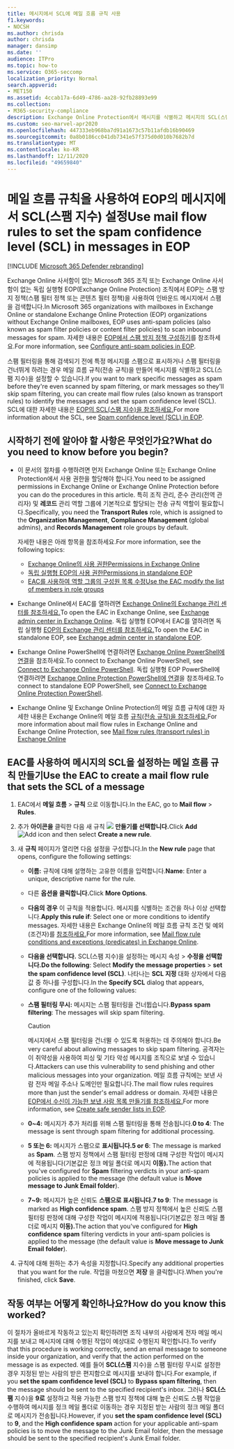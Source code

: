 ```yaml
---
title: 메시지에서 SCL에 메일 흐름 규칙 사용
f1.keywords:
- NOCSH
ms.author: chrisda
author: chrisda
manager: dansimp
ms.date: ''
audience: ITPro
ms.topic: how-to
ms.service: O365-seccomp
localization_priority: Normal
search.appverid:
- MET150
ms.assetid: 4ccab17a-6d49-4786-aa28-92fb28893e99
ms.collection:
- M365-security-compliance
description: Exchange Online Protection에서 메시지를 식별하고 메시지의 SCL(스팸 지수)을 설정하는 메일 흐름 규칙(전송 규칙)을 만드는 방법을 알아보세요.
ms.custom: seo-marvel-apr2020
ms.openlocfilehash: 447333eb968ba7d91a1673c57b11afdb16b90469
ms.sourcegitcommit: 0a8b0186cc041db7341e57f375d0d010b7682b7d
ms.translationtype: MT
ms.contentlocale: ko-KR
ms.lasthandoff: 12/11/2020
ms.locfileid: "49659840"
---
```

# <a name="use-mail-flow-rules-to-set-the-spam-confidence-level-scl-in-messages-in-eop"></a><span data-ttu-id="3819f-103">메일 흐름 규칙을 사용하여 EOP의 메시지에서 SCL(스팸 지수) 설정</span><span class="sxs-lookup"><span data-stu-id="3819f-103">Use mail flow rules to set the spam confidence level (SCL) in messages in EOP</span></span>

[!INCLUDE [Microsoft 365 Defender rebranding](../includes/microsoft-defender-for-office.md)]


<span data-ttu-id="3819f-104">Exchange Online 사서함이 없는 Microsoft 365 조직 또는 Exchange Online 사서함이 없는 독립 실행형 EOP(Exchange Online Protection) 조직에서 EOP는 스팸 방지 정책(스팸 필터 정책 또는 콘텐츠 필터 정책)을 사용하여 인바운드 메시지에서 스팸을 검색합니다.</span><span class="sxs-lookup"><span data-stu-id="3819f-104">In Microsoft 365 organizations with mailboxes in Exchange Online or standalone Exchange Online Protection (EOP) organizations without Exchange Online mailboxes, EOP uses anti-spam policies (also known as spam filter policies or content filter policies) to scan inbound messages for spam.</span></span> <span data-ttu-id="3819f-105">자세한 내용은 [EOP에서 스팸 방지 정책 구성하기](configure-your-spam-filter-policies.md)를 참조하세요.</span><span class="sxs-lookup"><span data-stu-id="3819f-105">For more information, see [Configure anti-spam policies in EOP](configure-your-spam-filter-policies.md).</span></span>

<span data-ttu-id="3819f-106">스팸 필터링을 통해 검색되기 전에 특정 메시지를 스팸으로 표시하거나 스팸 필터링을 건너뛰게 하려는 경우 메일 흐름 규칙(전송 규칙)을 만들어 메시지를 식별하고 SCL(스팸 지수)을 설정할 수 있습니다.</span><span class="sxs-lookup"><span data-stu-id="3819f-106">If you want to mark specific messages as spam before they're even scanned by spam filtering, or mark messages so they'll skip spam filtering, you can create mail flow rules (also known as transport rules) to identify the messages and set the spam confidence level (SCL).</span></span> <span data-ttu-id="3819f-107">SCL에 대한 자세한 내용은 [EOP의 SCL(스팸 지수)을 참조하세요.](spam-confidence-levels.md)</span><span class="sxs-lookup"><span data-stu-id="3819f-107">For more information about the SCL, see [Spam confidence level (SCL) in EOP](spam-confidence-levels.md).</span></span>

## <a name="what-do-you-need-to-know-before-you-begin"></a><span data-ttu-id="3819f-108">시작하기 전에 알아야 할 사항은 무엇인가요?</span><span class="sxs-lookup"><span data-stu-id="3819f-108">What do you need to know before you begin?</span></span>

- <span data-ttu-id="3819f-109">이 문서의 절차를 수행하려면 먼저 Exchange Online 또는 Exchange Online Protection에서 사용 권한을 할당해야 합니다.</span><span class="sxs-lookup"><span data-stu-id="3819f-109">You need to be assigned permissions in Exchange Online or Exchange Online Protection before you can do the procedures in this article.</span></span> <span data-ttu-id="3819f-110">특히 조직 관리,  준수 관리(전역 관리자) 및  **레코드** 관리 역할 그룹에 기본적으로 할당되는 전송 규칙 역할이 필요합니다.</span><span class="sxs-lookup"><span data-stu-id="3819f-110">Specifically, you need the **Transport Rules** role, which is assigned to the **Organization Management**, **Compliance Management** (global admins), and **Records Management** role groups by default.</span></span>

  <span data-ttu-id="3819f-111">자세한 내용은 아래 항목을 참조하세요.</span><span class="sxs-lookup"><span data-stu-id="3819f-111">For more information, see the following topics:</span></span>

  - [<span data-ttu-id="3819f-112">Exchange Online의 사용 권한</span><span class="sxs-lookup"><span data-stu-id="3819f-112">Permissions in Exchange Online</span></span>](https://docs.microsoft.com/exchange/permissions-exo/permissions-exo)
  - [<span data-ttu-id="3819f-113">독립 실행형 EOP의 사용 권한</span><span class="sxs-lookup"><span data-stu-id="3819f-113">Permissions in standalone EOP</span></span>](feature-permissions-in-eop.md)
  - [<span data-ttu-id="3819f-114">EAC를 사용하여 역할 그룹의 구성원 목록 수정</span><span class="sxs-lookup"><span data-stu-id="3819f-114">Use the EAC modify the list of members in role groups</span></span>](manage-admin-role-group-permissions-in-eop.md#use-the-eac-modify-the-list-of-members-in-role-groups)

- <span data-ttu-id="3819f-115">Exchange Online에서 EAC를 열하려면 [Exchange Online의 Exchange 관리 센터를 참조하세요.](https://docs.microsoft.com/Exchange/exchange-admin-center)</span><span class="sxs-lookup"><span data-stu-id="3819f-115">To open the EAC in Exchange Online, see [Exchange admin center in Exchange Online](https://docs.microsoft.com/Exchange/exchange-admin-center).</span></span> <span data-ttu-id="3819f-116">독립 실행형 EOP에서 EAC를 열하려면 독립 실행형 [EOP의 Exchange 관리 센터를 참조하세요.](exchange-admin-center-in-exchange-online-protection-eop.md)</span><span class="sxs-lookup"><span data-stu-id="3819f-116">To open the EAC in standalone EOP, see [Exchange admin center in standalone EOP](exchange-admin-center-in-exchange-online-protection-eop.md).</span></span>

- <span data-ttu-id="3819f-117">Exchange Online PowerShell에 연결하려면 [Exchange Online PowerShell에 연결](https://docs.microsoft.com/powershell/exchange/connect-to-exchange-online-powershell)을 참조하세요.</span><span class="sxs-lookup"><span data-stu-id="3819f-117">To connect to Exchange Online PowerShell, see [Connect to Exchange Online PowerShell](https://docs.microsoft.com/powershell/exchange/connect-to-exchange-online-powershell).</span></span> <span data-ttu-id="3819f-118">독립 실행형 EOP PowerShell에 연결하려면 [Exchange Online Protection PowerShell에 연결](https://docs.microsoft.com/powershell/exchange/connect-to-exchange-online-protection-powershell)을 참조하세요.</span><span class="sxs-lookup"><span data-stu-id="3819f-118">To connect to standalone EOP PowerShell, see [Connect to Exchange Online Protection PowerShell](https://docs.microsoft.com/powershell/exchange/connect-to-exchange-online-protection-powershell).</span></span>

- <span data-ttu-id="3819f-119">Exchange Online 및 Exchange Online Protection의 메일 흐름 규칙에 대한 자세한 내용은 Exchange Online의 메일 흐름 [규칙(전송 규칙)을 참조하세요.](https://docs.microsoft.com/Exchange/security-and-compliance/mail-flow-rules/mail-flow-rules)</span><span class="sxs-lookup"><span data-stu-id="3819f-119">For more information about mail flow rules in Exchange Online and Exchange Online Protection, see [Mail flow rules (transport rules) in Exchange Online](https://docs.microsoft.com/Exchange/security-and-compliance/mail-flow-rules/mail-flow-rules)</span></span>

## <a name="use-the-eac-to-create-a-mail-flow-rule-that-sets-the-scl-of-a-message"></a><span data-ttu-id="3819f-120">EAC를 사용하여 메시지의 SCL을 설정하는 메일 흐름 규칙 만들기</span><span class="sxs-lookup"><span data-stu-id="3819f-120">Use the EAC to create a mail flow rule that sets the SCL of a message</span></span>

1. <span data-ttu-id="3819f-121">EAC에서 **메일 흐름** \> **규칙** 으로 이동합니다.</span><span class="sxs-lookup"><span data-stu-id="3819f-121">In the EAC, go to **Mail flow** \> **Rules**.</span></span>

2. <span data-ttu-id="3819f-122">추가 **아이콘을** 클릭한 다음 새 규칙 ![ ](../../media/ITPro-EAC-AddIcon.png) **만들기를 선택합니다.**</span><span class="sxs-lookup"><span data-stu-id="3819f-122">Click **Add** ![Add icon](../../media/ITPro-EAC-AddIcon.png) and then select **Create a new rule**.</span></span>

3. <span data-ttu-id="3819f-123">새 **규칙** 페이지가 열리면 다음 설정을 구성합니다.</span><span class="sxs-lookup"><span data-stu-id="3819f-123">In the **New rule** page that opens, configure the following settings:</span></span>

   - <span data-ttu-id="3819f-124">**이름:** 규칙에 대해 설명하는 고유한 이름을 입력합니다.</span><span class="sxs-lookup"><span data-stu-id="3819f-124">**Name**: Enter a unique, descriptive name for the rule.</span></span>

   - <span data-ttu-id="3819f-125">다른 **옵션을 클릭합니다.**</span><span class="sxs-lookup"><span data-stu-id="3819f-125">Click **More Options**.</span></span>

   - <span data-ttu-id="3819f-126">**다음의 경우** 이 규칙을 적용합니다. 메시지를 식별하는 조건을 하나 이상 선택합니다.</span><span class="sxs-lookup"><span data-stu-id="3819f-126">**Apply this rule if**: Select one or more conditions to identify messages.</span></span> <span data-ttu-id="3819f-127">자세한 내용은 Exchange Online의 메일 흐름 규칙 조건 및 예외(조건자)를 [참조하세요.](https://docs.microsoft.com/Exchange/security-and-compliance/mail-flow-rules/conditions-and-exceptions)</span><span class="sxs-lookup"><span data-stu-id="3819f-127">For more information, see [Mail flow rule conditions and exceptions (predicates) in Exchange Online](https://docs.microsoft.com/Exchange/security-and-compliance/mail-flow-rules/conditions-and-exceptions).</span></span>

   - <span data-ttu-id="3819f-128">**다음을 선택합니다.** SCL(스팸 지수)을 설정하는 메시지 속성  \> **수정을 선택합니다.**</span><span class="sxs-lookup"><span data-stu-id="3819f-128">**Do the following**: Select **Modify the message properties** \> **set the spam confidence level (SCL)**.</span></span> <span data-ttu-id="3819f-129">나타나는 **SCL 지정** 대화 상자에서 다음 값 중 하나를 구성합니다.</span><span class="sxs-lookup"><span data-stu-id="3819f-129">In the **Specify SCL** dialog that appears, configure one of the following values:</span></span>

   - <span data-ttu-id="3819f-130">**스팸 필터링 무시:** 메시지는 스팸 필터링을 건너뜁습니다.</span><span class="sxs-lookup"><span data-stu-id="3819f-130">**Bypass spam filtering**: The messages will skip spam filtering.</span></span>

     > [!CAUTION]
     > <span data-ttu-id="3819f-131">메시지에서 스팸 필터링을 건너뛸 수 있도록 허용하는 데 주의해야 합니다.</span><span class="sxs-lookup"><span data-stu-id="3819f-131">Be very careful about allowing messages to skip spam filtering.</span></span> <span data-ttu-id="3819f-132">공격자는 이 취약성을 사용하여 피싱 및 기타 악성 메시지를 조직으로 보낼 수 있습니다.</span><span class="sxs-lookup"><span data-stu-id="3819f-132">Attackers can use this vulnerability to send phishing and other malicious messages into your organization.</span></span> <span data-ttu-id="3819f-133">메일 흐름 규칙에는 보낸 사람 전자 메일 주소나 도메인만 필요합니다.</span><span class="sxs-lookup"><span data-stu-id="3819f-133">The mail flow rules requires more than just the sender's email address or domain.</span></span> <span data-ttu-id="3819f-134">자세한 내용은 [EOP에서 수신이 가능한 보낸 사람 목록 만들기를 참조하세요.](create-safe-sender-lists-in-office-365.md)</span><span class="sxs-lookup"><span data-stu-id="3819f-134">For more information, see [Create safe sender lists in EOP](create-safe-sender-lists-in-office-365.md).</span></span>

   - <span data-ttu-id="3819f-135">**0~4:** 메시지가 추가 처리를 위해 스팸 필터링을 통해 전송됩니다.</span><span class="sxs-lookup"><span data-stu-id="3819f-135">**0 to 4**: The message is sent through spam filtering for additional processing.</span></span>

   - <span data-ttu-id="3819f-136">**5 또는 6:** 메시지가 스팸으로 **표시됩니다.**</span><span class="sxs-lookup"><span data-stu-id="3819f-136">**5 or 6**: The message is marked as **Spam**.</span></span> <span data-ttu-id="3819f-137">스팸 방지 정책에서 스팸  필터링 판정에 대해 구성한 작업이 메시지에 적용됩니다(기본값은 정크 메일 폴더로 메시지 **이동).**</span><span class="sxs-lookup"><span data-stu-id="3819f-137">The action that you've configured for **Spam** filtering verdicts in your anti-spam policies is applied to the message (the default value is **Move message to Junk Email folder**).</span></span>

   - <span data-ttu-id="3819f-138">**7~9:** 메시지가 높은 신뢰도 **스팸으로 표시됩니다.**</span><span class="sxs-lookup"><span data-stu-id="3819f-138">**7 to 9**: The message is marked as **High confidence spam**.</span></span> <span data-ttu-id="3819f-139">스팸 방지 정책에서 높은  신뢰도 스팸 필터링 판정에 대해 구성한 작업이 메시지에 적용됩니다(기본값은 정크 메일 폴더로 메시지 **이동).**</span><span class="sxs-lookup"><span data-stu-id="3819f-139">The action that you've configured for **High confidence spam** filtering verdicts in your anti-spam policies is applied to the message (the default value is **Move message to Junk Email folder**).</span></span>

4. <span data-ttu-id="3819f-140">규칙에 대해 원하는 추가 속성을 지정합니다.</span><span class="sxs-lookup"><span data-stu-id="3819f-140">Specify any additional properties that you want for the rule.</span></span> <span data-ttu-id="3819f-141">작업을 마쳤으면 **저장** 을 클릭합니다.</span><span class="sxs-lookup"><span data-stu-id="3819f-141">When you're finished, click **Save**.</span></span>

## <a name="how-do-you-know-this-worked"></a><span data-ttu-id="3819f-142">작동 여부는 어떻게 확인하나요?</span><span class="sxs-lookup"><span data-stu-id="3819f-142">How do you know this worked?</span></span>

<span data-ttu-id="3819f-143">이 절차가 올바르게 작동하고 있는지 확인하려면 조직 내부의 사람에게 전자 메일 메시지를 보내고 메시지에 대해 수행된 작업이 예상대로 수행된지 확인합니다.</span><span class="sxs-lookup"><span data-stu-id="3819f-143">To verify that this procedure is working correctly, send an email message to someone inside your organization, and verify that the action performed on the message is as expected.</span></span> <span data-ttu-id="3819f-144">예를 들어 **SCL(스팸** 지수)을 스팸 필터링 무시로 설정한 경우 지정된 받는 사람의 받은 편지함으로 메시지를 보내야 합니다.</span><span class="sxs-lookup"><span data-stu-id="3819f-144">For example, if you **set the spam confidence level (SCL)** to **Bypass spam filtering**, then the message should be sent to the specified recipient's inbox.</span></span> <span data-ttu-id="3819f-145">그러나 **SCL(스팸** 지수)을 **9로** 설정하고  적용 가능한 스팸 방지 정책에 대해 높은 신뢰도 스팸 작업을 수행하여 메시지를 정크 메일 폴더로 이동하는 경우 지정된 받는 사람의 정크 메일 폴더로 메시지가 전송됩니다.</span><span class="sxs-lookup"><span data-stu-id="3819f-145">However, if you **set the spam confidence level (SCL)** to **9**, and the **High confidence spam** action for your applicable anti-spam policies is to move the message to the Junk Email folder, then the message should be sent to the specified recipient's Junk Email folder.</span></span>
